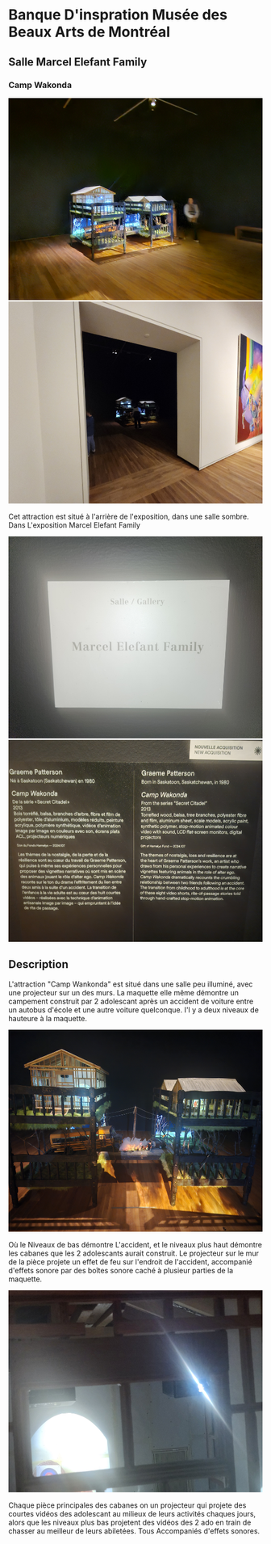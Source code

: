 # Banque D'inspration Musée des Beaux Arts de Montréal

## Salle Marcel Elefant Family

### Camp Wakonda

<img src="images/VueDensemble.jpg" wdith="350" height="400" alt=""> <img src="images/VueDexterieur.jpg" wdith="350" height="400" alt=""> <br>

Cet attraction est situé à l'arrière de l'exposition, dans une salle sombre. Dans L'exposition Marcel Elefant Family <br>

<img src="images/gallery.jpg" wdith="350" height="400" alt=""> <img src="images/Description.jpg" wdith="350" height="400" alt=""> <br>

## Description

L'attraction "Camp Wankonda" est situé dans une salle peu illuminé, avec une projecteur sur un des murs. La maquette elle même démontre un campement construit par 2 adolescant après un accident de voiture entre un autobus d'école et une autre voiture quelconque. I'l y a deux niveaux de hauteure à la maquette. <br>

<img src="images/VueDensembleDevans.jpg" wdith="350" height="400" alt=""> <br>

Où le Niveaux de bas démontre L'accident, et le niveaux plus haut démontre les cabanes que les 2 adolescants aurait construit. Le projecteur sur le mur de la pièce projete un effet de feu sur l'endroit de l'accident, accompanié d'effets sonore par des boîtes sonore caché à plusieur parties de la maquette. <br>

<img src="images/BoiteAudio.jpg" wdith="350" height="400" alt=""> <br>

Chaque pièce principales des cabanes on un projecteur qui projete des courtes vidéos des adolescant au milieux de leurs activités chaques jours, alors que les niveaux plus bas projetent des vidéos des 2 ado en train de chasser au meilleur de leurs abiletées. Tous Accompaniés d'effets sonores.

